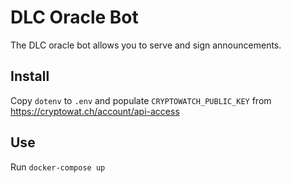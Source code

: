 # DLC Oracle Bot

The DLC oracle bot allows you to serve and sign announcements.

## Install

Copy `dotenv` to `.env` and populate `CRYPTOWATCH_PUBLIC_KEY` from https://cryptowat.ch/account/api-access

## Use

Run `docker-compose up`

